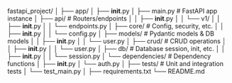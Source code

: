 fastapi_project/
│
├── app/
│   ├── __init__.py
│   ├── main.py            # FastAPI app instance
│   ├── api/               # Routers/endpoints
│   │   ├── __init__.py
│   │   └── v1/
│   │       ├── __init__.py
│   │       └── endpoints.py
│   ├── core/              # Config, security, etc.
│   │   ├── __init__.py
│   │   └── config.py
│   ├── models/            # Pydantic models & DB models
│   │   ├── __init__.py
│   │   └── user.py
│   ├── crud/              # CRUD operations
│   │   ├── __init__.py
│   │   └── user.py
│   ├── db/                # Database session, init, etc.
│   │   ├── __init__.py
│   │   └── session.py
│   └── dependencies/      # Dependency functions
│       ├── __init__.py
│       └── auth.py
│
├── tests/                 # Unit and integration tests
│   └── test_main.py
│
├── requirements.txt
└── README.md